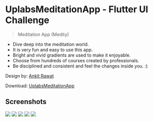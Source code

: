 # UplabsMeditationApp - Flutter UI Challenge

> Meditation App (Medity)

- Dive deep into the meditation world.
- It is very fun and easy to use this app.
- Bright and vivid gradients are used to make it enjoyable.
- Choose from hundreds of courses created by professionals.
- Be disciplined and consistent and feel the changes inside you. :)

Design by: [Ankit Rawat](https://www.uplabs.com/insanitywanted)

Download: [UplabsMeditationApp](example/UplabMeditationApp.apk)

## Screenshots

![](example/images/1.png)
![](example/images/2.png)
![](example/images/3.png)
![](example/images/4.png)
![](example/images/5.png)
